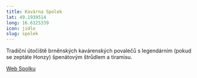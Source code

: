 ```yaml
---
title: Kavárna Spolek
lat: 49.1939514
long: 16.6125339
icon: jidlo
slug: spolek
---
```

Tradiční útočiště brněnských kavárenských povalečů s legendárním (pokud se zeptáte Honzy) špenátovým štrůdlem a tiramisu.

[Web Spolku](http://www.spolek.net)
